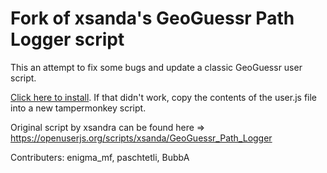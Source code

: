 # Fork of xsanda's GeoGuessr Path Logger script

This an attempt to fix some bugs and update a classic GeoGuessr user script.

[Click here to install](https://github.com/echandler/Fork-of-xsandra-s-GeoGuessr-Path-Logger-script/raw/main/geoGuessrPathLoggerXsandraFork.user.js). If that didn't work, copy the contents of the user.js file into a new tampermonkey script.

Original script by xsandra can be found here => https://openuserjs.org/scripts/xsanda/GeoGuessr_Path_Logger

Contributers: enigma_mf, paschtetli, BubbA
